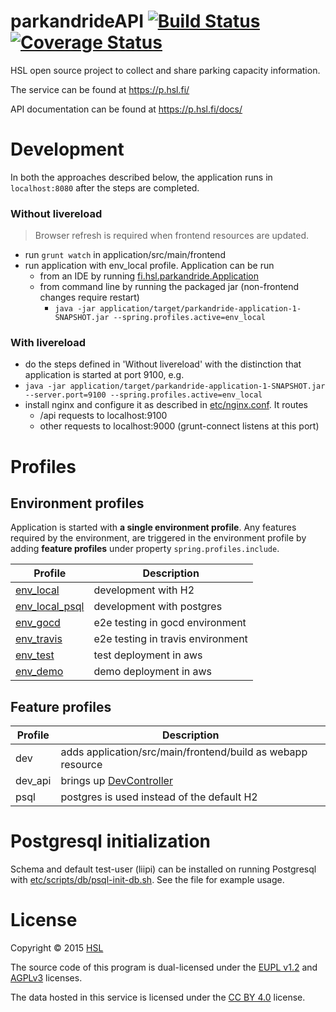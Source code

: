 # parkandrideAPI [![Build Status](https://travis-ci.org/HSLdevcom/parkandrideAPI.svg?branch=master)](https://travis-ci.org/HSLdevcom/parkandrideAPI) [![Coverage Status](https://coveralls.io/repos/HSLdevcom/parkandrideAPI/badge.png?branch=master)](https://coveralls.io/r/HSLdevcom/parkandrideAPI?branch=master)

HSL open source project to collect and share parking capacity information. 

The service can be found at https://p.hsl.fi/

API documentation can be found at https://p.hsl.fi/docs/

# Development

In both the approaches described below, the application runs in `localhost:8080` after the steps are completed.

### Without livereload
> Browser refresh is required when frontend resources are updated.

* run `grunt watch` in application/src/main/frontend
* run application with env_local profile. Application can be run
  * from an IDE by running [fi.hsl.parkandride.Application](https://github.com/HSLdevcom/parkandrideAPI/blob/master/application/src/main/java/fi/hsl/parkandride/Application.java) 
  * from command line by running the packaged jar (non-frontend changes require restart) 
     * `java -jar application/target/parkandride-application-1-SNAPSHOT.jar --spring.profiles.active=env_local`

### With livereload
* do the steps defined in 'Without livereload' with the distinction that application is started at port 9100, e.g.
 * `java -jar application/target/parkandride-application-1-SNAPSHOT.jar --server.port=9100 --spring.profiles.active=env_local`
* install nginx and configure it as described in [etc/nginx.conf](https://github.com/HSLdevcom/parkandrideAPI/blob/master/etc/nginx.conf). It routes
  * /api requests to localhost:9100
  * other requests to localhost:9000 (grunt-connect listens at this port)

# Profiles

## Environment profiles
Application is started with **a single environment profile**. Any features required by the environment, are triggered in the environment profile by adding **feature profiles** under property `spring.profiles.include`.

Profile|Description
-------|-----------
[env_local](https://github.com/HSLdevcom/parkandrideAPI/blob/master/application/src/main/resources/application-env_local.properties)       |development with H2
[env_local_psql](https://github.com/HSLdevcom/parkandrideAPI/blob/master/application/src/main/resources/application-env_local_psql.properties)  |development with postgres
[env_gocd](https://github.com/HSLdevcom/parkandrideAPI/blob/master/application/src/main/resources/application-env_gocd.properties)        |e2e testing in gocd environment 
[env_travis](https://github.com/HSLdevcom/parkandrideAPI/blob/master/application/src/main/resources/application-env_travis.properties)      |e2e testing in travis environment
[env_test](https://github.com/HSLdevcom/parkandrideAPI/blob/master/application/src/main/resources/application-env_test.properties)        |test deployment in aws
[env_demo](https://github.com/HSLdevcom/parkandrideAPI/blob/master/application/src/main/resources/application-env_demo.properties)        |demo deployment in aws

## Feature profiles

Profile|Description
-------|-----------
dev     |adds application/src/main/frontend/build as webapp resource
dev_api |brings up [DevController](https://github.com/HSLdevcom/parkandrideAPI/blob/master/application/src/main/java/fi/hsl/parkandride/dev/DevController.java)
psql    |postgres is used instead of the default H2

# Postgresql initialization

Schema and default test-user (liipi) can be installed on running Postgresql with [etc/scripts/db/psql-init-db.sh](https://github.com/HSLdevcom/parkandrideAPI/blob/master/etc/scripts/db/psql-init-db.sh). See the file for example usage.

# License

Copyright © 2015 [HSL](https://www.hsl.fi/)

The source code of this program is dual-licensed under the [EUPL v1.2](LICENSE-EUPL.txt) and [AGPLv3](LICENSE-AGPL.txt) licenses.

The data hosted in this service is licensed under the [CC BY 4.0](http://creativecommons.org/licenses/by/4.0/) license.
